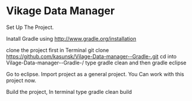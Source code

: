 Vikage Data Manager
===================

Set Up The Project.

Inatall Gradle using http://www.gradle.org/installation

clone the project first
in Terminal
git clone https://github.com/kasunsk/Vilage-Data-manager--Gradle-.git
cd into Vilage-Data-manager--Gradle-/
type gradle clean and then gradle eclipse

Go to eclipse. Import project as a general project. You Can work with this project now.

Build the project, In terminal type gradle clean build




